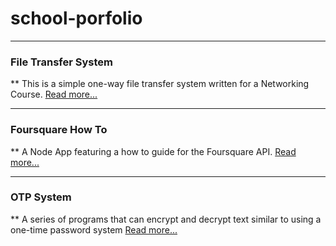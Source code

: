 # school-porfolio


---
### File Transfer System
**
This is a simple one-way file transfer system written for a Networking Course.
[Read more...](file-transfer/)

---
### Foursquare How To
**
A Node App featuring a how to guide for the Foursquare API.
[Read more...](foursqaure-how-to/)

---
### OTP System
**
A series of programs that can encrypt and decrypt text similar to using a one-time password system
[Read more...](otp-system/)